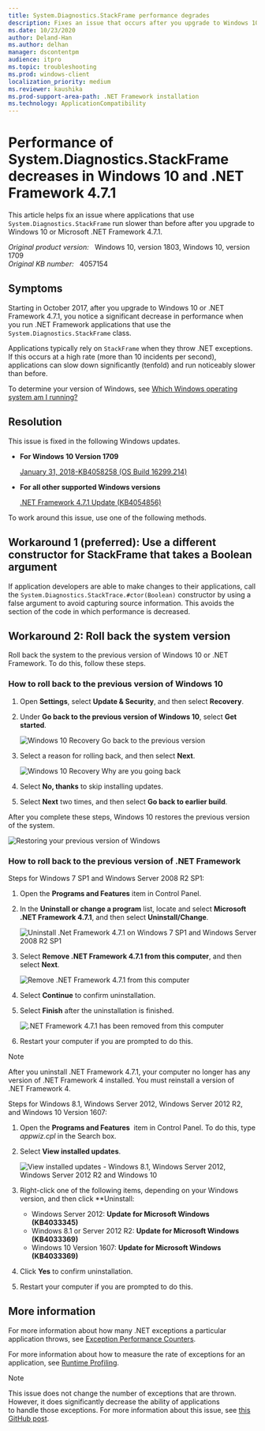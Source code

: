 ```yaml
---
title: System.Diagnostics.StackFrame performance degrades
description: Fixes an issue that occurs after you upgrade to Windows 10 or .NET Framework 4.7.1 in which applications that use System.Diagnostics.StackFrame run much slower than before.
ms.date: 10/23/2020
author: Deland-Han
ms.author: delhan
manager: dscontentpm
audience: itpro
ms.topic: troubleshooting
ms.prod: windows-client
localization_priority: medium
ms.reviewer: kaushika
ms.prod-support-area-path: .NET Framework installation
ms.technology: ApplicationCompatibility
---
```

# Performance of System.Diagnostics.StackFrame decreases in Windows 10 and .NET Framework 4.7.1

This article helps fix an issue where applications that use `System.Diagnostics.StackFrame` run slower than before after you upgrade to Windows 10 or Microsoft .NET Framework 4.7.1.

_Original product version:_ &nbsp; Windows 10, version 1803, Windows 10, version 1709  
_Original KB number:_ &nbsp; 4057154

## Symptoms

Starting in October 2017, after you upgrade to Windows 10 or .NET Framework 4.7.1, you notice a significant decrease in performance when you run .NET Framework applications that use the `System.Diagnostics.StackFrame` class.

Applications typically rely on `StackFrame` when they throw .NET exceptions. If this occurs at a high rate (more than 10 incidents per second), applications can slow down significantly (tenfold) and run noticeably slower than before.

To determine your version of Windows, see [Which Windows operating system am I running?](https://support.microsoft.com/help/13443/windows-which-operating-system)

## Resolution

This issue is fixed in the following Windows updates.

- **For Windows 10 Version 1709**  

    [January 31, 2018-KB4058258 (OS Build 16299.214)](https://support.microsoft.com/help/4058258)

- **For all other supported Windows versions**  

    [.NET Framework 4.7.1 Update (KB4054856)](https://support.microsoft.com/help/4054856)

To work around this issue, use one of the following methods.

## Workaround 1 (preferred): Use a different constructor for StackFrame that takes a Boolean argument

If application developers are able to make changes to their applications, call the `System.Diagnostics.StackTrace.#ctor(Boolean)` constructor by using a false argument to avoid capturing source information. This avoids the section of the code in which performance is decreased.

## Workaround 2: Roll back the system version

Roll back the system to the previous version of Windows 10 or .NET Framework. To do this, follow these steps.

### How to roll back to the previous version of Windows 10

1. Open **Settings**, select **Update & Security**, and then select **Recovery**.
2. Under **Go back to the previous version of Windows 10**, select **Get started**.

    ![Windows 10 Recovery Go back to the previous version](./media/system-diagnostics-stackframe-performance-degrades/get-started-button.png)  

3. Select a reason for rolling back, and then select **Next**.

    ![Windows 10 Recovery Why are you going back](./media/system-diagnostics-stackframe-performance-degrades/next-button.png)  

4. Select **No, thanks** to skip installing updates.
5. Select **Next** two times, and then select **Go back to earlier build**.

After you complete these steps, Windows 10 restores the previous version of the system.

![Restoring your previous version of Windows](./media/system-diagnostics-stackframe-performance-degrades/restoring-previous-verion.png)

### How to roll back to the previous version of .NET Framework

Steps for Windows 7 SP1 and Windows Server 2008 R2 SP1:

1. Open the **Programs and Features** item in Control Panel.
2. In the **Uninstall or change a program** list, locate and select **Microsoft .NET Framework 4.7.1**, and then select **Uninstall/Change**.

    ![Uninstall .Net Framework 4.7.1 on Windows 7 SP1 and Windows Server 2008 R2 SP1](./media/system-diagnostics-stackframe-performance-degrades/uninstall-donet-framework-4dot-7dot1.png)  

3. Select **Remove .NET Framework 4.7.1 from this computer**, and then select **Next**.

    ![Remove .NET Framework 4.7.1 from this computer](./media/system-diagnostics-stackframe-performance-degrades/remove-dotnet-4dot-7dot-1.png)  

4. Select **Continue** to confirm uninstallation.
5. Select **Finish** after the uninstallation is finished.

    ![.NET Framework 4.7.1 has been removed from this computer](./media/system-diagnostics-stackframe-performance-degrades/select-finish-button.png)  

6. Restart your computer if you are prompted to do this.

> [!NOTE]
> After you uninstall .NET Framework 4.7.1, your computer no longer has any version of .NET Framework 4 installed. You must reinstall a version of .NET Framework 4.

Steps for Windows 8.1, Windows Server 2012, Windows Server 2012 R2, and Windows 10 Version 1607:

1. Open the **Programs and Features**  item in Control Panel. To do this, type *appwiz.cpl* in the Search box.
2. Select **View installed updates**.

    ![View installed updates - Windows 8.1, Windows Server 2012, Windows Server 2012 R2 and Windows 10](./media/system-diagnostics-stackframe-performance-degrades/view-installed-updates.png)  

3. Right-click one of the following items, depending on your Windows version, and then click **Uninstall:

    - Windows Server 2012: **Update for Microsoft Windows (KB4033345)**  
    - Windows 8.1 or Server 2012 R2: **Update for Microsoft Windows (KB4033369)**  
    - Windows 10 Version 1607: **Update for Microsoft Windows (KB4033369)**

4. Click **Yes** to confirm uninstallation.
5. Restart your computer if you are prompted to do this.

## More information

For more information about how many .NET exceptions a particular application throws, see [Exception Performance Counters](/previous-versions/dotnet/netframework-4.0/kfhcywhs(v=vs.100)).

For more information about how to measure the rate of exceptions for an application, see [Runtime Profiling](/previous-versions/dotnet/netframework-4.0/w4bz2147(v=vs.100)).

> [!NOTE]
> This issue does not change the number of exceptions that are thrown. However, it does significantly decrease the ability of applications to handle those exceptions. For more information about this issue, see [this GitHub post](https://github.com/Microsoft/dotnet/blob/master/releases/net471/KnownIssues/517815-BCL%20Applications%20making%20heavy%20use%20of%20System.Diagnostics.StackTrace%20might%20run%20more%20slowly%20on%20.NET%204.7.1.md).
